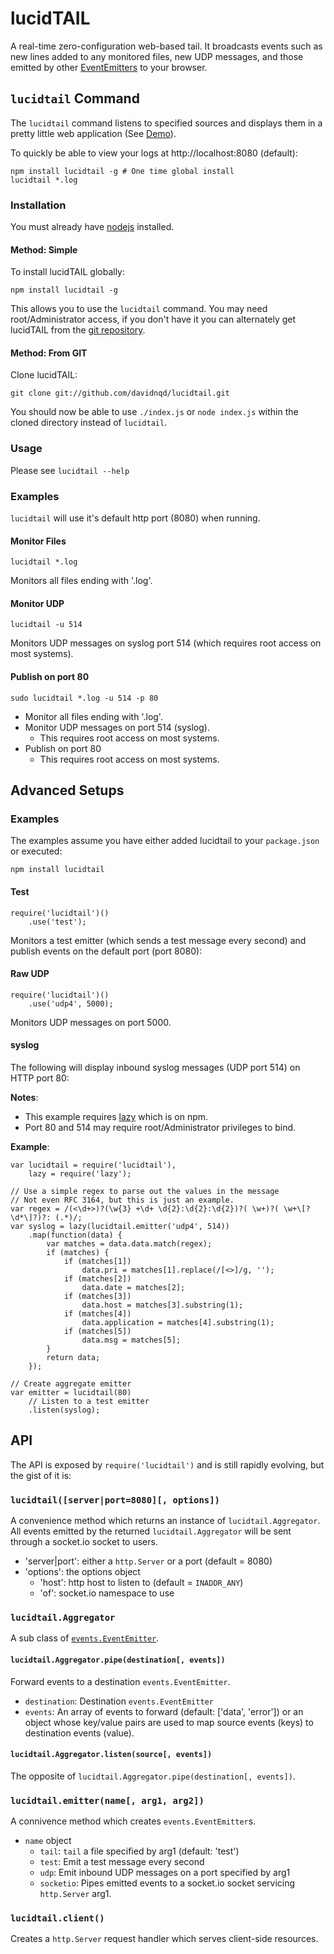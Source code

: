 lucidTAIL
=========

A real-time zero-configuration web-based tail. It broadcasts events such as
new lines added to any monitored files, new UDP messages, and those emitted by other
[EventEmitters](http://nodejs.org/api/events.html#events_class_events_eventemitter)
to your browser.



`lucidtail` Command
-------------------

The `lucidtail` command listens to specified sources and displays them in a pretty little
web application (See [Demo](http://lucidtail.herokuapp.com/)).

To quickly be able to view your logs at http://localhost:8080 (default):

	npm install lucidtail -g # One time global install
	lucidtail *.log

### Installation

You must already have [nodejs](http://nodejs.org/download/) installed.

#### Method: Simple

To install lucidTAIL globally:

	npm install lucidtail -g

This allows you to use the `lucidtail` command. You may need root/Administrator access, if
you don't have it you can alternately get lucidTAIL from the [git repository](#from-git).

#### Method: From GIT

Clone lucidTAIL:

	git clone git://github.com/davidnqd/lucidtail.git

You should now be able to use `./index.js` or `node index.js` within the cloned directory
instead of `lucidtail`.

### Usage

Please see `lucidtail --help`

### Examples

`lucidtail` will use it's default http port (8080) when running.

#### Monitor Files

	lucidtail *.log

Monitors all files ending with '.log'.

#### Monitor UDP

	lucidtail -u 514

Monitors UDP messages on syslog port 514 (which requires root access on most systems).

#### Publish on port 80

	sudo lucidtail *.log -u 514 -p 80

 * Monitor all files ending with '.log'.
 * Monitor UDP messages on port 514 (syslog).
	* This requires root access on most systems.
 * Publish on port 80
	* This requires root access on most systems.

Advanced Setups
---------------

### Examples

The examples assume you have either added lucidtail to your `package.json` or executed:

	npm install lucidtail

#### Test

	require('lucidtail')()
		.use('test');

Monitors a test emitter (which sends a test message every second) and publish events
on the default port (port 8080):

#### Raw UDP

	require('lucidtail')()
		.use('udp4', 5000);

Monitors UDP messages on port 5000.

#### syslog

The following will display inbound syslog messages (UDP port 514) on HTTP port 80:

**Notes**:

 * This example requires [lazy](https://npmjs.org/package/lazy) which is on npm.
 * Port 80 and 514 may require root/Administrator privileges to bind.

**Example**:

	var lucidtail = require('lucidtail'),
		lazy = require('lazy');

	// Use a simple regex to parse out the values in the message
	// Not even RFC 3164, but this is just an example.
	var regex = /(<\d+>)?(\w{3} +\d+ \d{2}:\d{2}:\d{2})?( \w+)?( \w+\[?\d*\]?)?: (.*)/;
	var syslog = lazy(lucidtail.emitter('udp4', 514))
		.map(function(data) {
			var matches = data.data.match(regex);
			if (matches) {
				if (matches[1])
					data.pri = matches[1].replace(/[<>]/g, '');
				if (matches[2])
					data.date = matches[2];
				if (matches[3])
					data.host = matches[3].substring(1);
				if (matches[4])
					data.application = matches[4].substring(1);
				if (matches[5])
					data.msg = matches[5];
			}
			return data;
		});

	// Create aggregate emitter
	var emitter = lucidtail(80)
		// Listen to a test emitter
		.listen(syslog);

API
---

The API is exposed by `require('lucidtail')` and is still rapidly evolving, but the gist
of it is:

### `lucidtail([server|port=8080][, options])`

A convenience method which returns an instance of `lucidtail.Aggregator`. All events
emitted by the returned `lucidtail.Aggregator` will be sent through a socket.io socket to 
users.

 * 'server|port': either a `http.Server` or a port (default = 8080)
 * 'options': the options object
	* 'host': http host to listen to (default = `INADDR_ANY`)
	* 'of': socket.io namespace to use

### `lucidtail.Aggregator`

A sub class of [`events.EventEmitter`](http://nodejs.org/api/events.html#events_class_events_eventemitter).

#### `lucidtail.Aggregator.pipe(destination[, events])`

Forward events to a destination `events.EventEmitter`.

 * `destination`: Destination `events.EventEmitter`
 * `events`: An array of events to forward (default: ['data', 'error']) or an object whose
 key/value pairs are used to map source events (keys) to destination events (value).

#### `lucidtail.Aggregator.listen(source[, events])`

The opposite of `lucidtail.Aggregator.pipe(destination[, events])`.

### `lucidtail.emitter(name[, arg1, arg2])`

A connivence method which creates `events.EventEmitter`s.

 * `name` object
	* `tail`: `tail` a file specified by arg1 (default: 'test')
	* `test`: Emit a test message every second
	* `udp`: Emit inbound UDP messages on a port specified by arg1
	* `socketio`: Pipes emitted events to a socket.io socket servicing `http.Server` arg1.

### `lucidtail.client()`

Creates a `http.Server` request handler which serves client-side resources.
